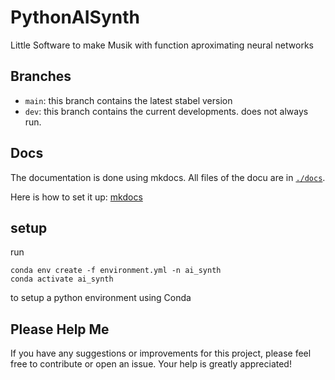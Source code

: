 # PythonAISynth

Little Software to make Musik with function aproximating neural networks

## Branches

- `main`: this branch contains the latest stabel version
- `dev`: this branch contains the current developments. does not always run.

## Docs

The documentation is done using mkdocs.
All files of the docu are in [`./docs`](./docs/).

Here is how to set it up: [mkdocs](https://www.mkdocs.org/getting-started/)

## setup

run

```
conda env create -f environment.yml -n ai_synth
conda activate ai_synth
```

to setup a python environment using Conda

## Please Help Me

If you have any suggestions or improvements for this project, please feel free to contribute or open an issue. Your help is greatly appreciated!
